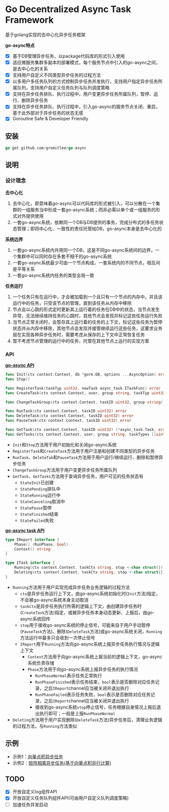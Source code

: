 # Go Decentralized Async Task Framework
基于golang实现的去中心化异步任务框架

**go-async特点**

- [x] 基于DB管理异步任务，以package代码库的形式引入使用
- [x] 适应微服务集群多副本的部署模式，每个服务节点中引入的go-async之间，是去中心化的关系
- [x] 支持用户自定义不同类型异步任务的过程方法
- [x] 以多用户多任务队列的方式控制异步任务并发执行，支持用户指定异步任务所属队列，支持用户自定义任务队列与队列调度策略
- [x] 支持在异步任务排队、执行过程中，用户变更异步任务所属队列，暂停、运行、删除异步任务
- [x] 支持在异步任务排队、执行过程中，引入go-async的服务节点关闭、重启，基于此外部对于异步任务的状态无感
- [x] Goroutine Safe & Developer Friendly

## 安装

```go
go get github.com/gromitlee/go-async
```

## 说明

### 设计理念

**去中心化**
1. 去中心化，即意味着go-async可以代码库的形式被引入，可以分散在一个集群的一组服务当中形成一套go-async系统；而非必需以单个或一组服务的形式对外提供使用 
2. 一套go-async系统，依赖同一个DB与DB提供的事务，完成分布式的多任务状态管理；即将中心化、一致性的责任托管给DB，go-async本身是去中心化的

**系统边界**
1. 一套go-async系统内共用同一个DB，这是不同go-async系统间的边界，一个集群中可以同时存在多套不相干的go-async系统
2. 一套go-async系统最少可由一个节点构成，一套系统内的不同节点，相互间是平等关系
3. 一套go-async系统内任务的类型全局一致

**任务运行**
1. 一个任务只有在运行中，才会被加载到一个且只有一个节点的内存中，并且该运行中的任务，只受该节点的管理，直到该任务从内存中移除 
2. 节点会以心跳的形式定时更新其上运行着的任务在DB中的状态，当节点发生异常，无法继续维持任务的心跳时，其他节点会发现并标记这些任务运行失败 
3. 当节点正常关闭时，会暂存其上运行着的任务的上下文，标记这些任务为暂停状态并从内存中移除，其他节点会发现并接管继续运行这些任务，这要求业务层在实现各种异步任务时，需要考虑从保存的上下文中正常恢复任务 
4. 暂不考虑节点管理的运行中的任务，托管在其他节点上运行的实现方案

### API

**[go-async API](api.go)**

```go
func Init(ctx context.Context, db *gorm.DB, options ...AsyncOption) error
func Stop()

func RegisterTask(taskTyp uint32, newTask async_task.ITaskFunc) error
func CreateTask(ctx context.Context, user, group string, taskTyp uint32, taskCtx string, autoRun bool) (uint32, error)

func ChangeTaskGroup(ctx context.Context, taskID uint32, group string) error

func RunTask(ctx context.Context, taskID uint32) error
func DeleteTask(ctx context.Context, taskID uint32) error
func PauseTask(ctx context.Context, taskID uint32) error

func GetTask(ctx context.Context, taskID uint32) (*async_task.Task, error)
func GetTasks(ctx context.Context, user, group string, taskTypes []uint32, states []async_task.State, offset, limit int32) ([]*async_task.Task, error)
```

- `Init`和`Stop`方法用于用户初始化和关闭go-async系统
- `RegisterTask`和`CreateTask`方法用于用户注册和创建不同类型的异步任务
- `RunTask`、`DeleteTak`和`PauseTask`方法用于用户运行/继续运行、删除和暂停异步任务
- `ChangeTaskGroup`方法用于用户变更异步任务所属队列
- `GetTask`、`GetTasks`方法用于查询异步任务，用户可见的任务状态有
  - `StateInit`已创建
  - `StatePending`排队中
  - `StateRunning`运行中
  - `StateCanceling`取消中
  - `StatePause`暂停
  - `StateFinished`结束
  - `StateFailed`失败

**[go-async task API](pkg/async/async_task/task.go)**

```go
type IReport interface {
    Phase() (RunPhase, bool)
    Context() string
}

type ITask interface {
    Running(ctx context.Context, taskCtx string, stop <-chan struct{}) <-chan IReport
    Deleting(ctx context.Context, taskCtx string, stop <-chan struct{}) <-chan IReport
}
```

- `Running`方法用于用户实现完成异步任务业务逻辑的过程方法
  - `ctx`是异步任务运行上下文，由go-async系统初始化时(`Init`方法)指定，不会被go-async系统本身主动取消
  - `taskCtx`是异步任务执行所需的逻辑上下文，由创建异步任务时(`CreateTask`方法)指定，或被异步任务本身动态更新、上报后，由go-async系统回传
  - `stop`用于接收go-async系统的停止信号，可能来自于用户手动暂停(`PauseTask`方法)、删除(`DeleteTask`方法)或go-async系统关闭，`Running`方法运行中最多只会收到一次停止信号
  - `IReport`用于`Running`方法向go-async系统上报异步任务执行情况与逻辑上下文
    - `Context`方法用于向go-async系统上报当前的逻辑上下文，go-async系统负责存储
    - `Phase`方法用于向go-async系统上报异步任务的执行情况
      - `RunPhaseNormal`表示任务正常执行
      - `RunPhaseFinished`表示任务结束，`bool`表示是否删除对应任务记录，之后`IReport`channel应当被关闭并退出执行
      - `RunPhaseFailed`表示任务失败，`bool`表示是否删除对应任务记录，之后`IReport`channel应当被关闭并退出执行
      - 接收到go-async系统`stop`停止信号，任务根据自身情况上报后退出执行即可；一般是上报`RunPhaseNormal`
- `Deleting`方法用于用户实现删除(`DeleteTask`方法)异步任务后，清理业务逻辑的过程方法，与`Running`方法类似

## 示例

- 示例1：[向量点积异步任务](examples/task_dot_test.go)
- 示例2：[矩阵相乘异步任务(基于向量点积并行计算)](examples/task_mm_test.go)

## TODO

- [x] 开放自定义log组件API
- [x] 开放自定义任务队列组件API(可由用户自定义队列调度策略)
- [ ] 加速任务并发启动